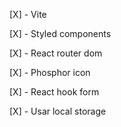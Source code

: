 [X] - Vite

[X] - Styled components

[X] - React router dom

[X] - Phosphor icon

[X] - React hook form

[X] - Usar local storage
